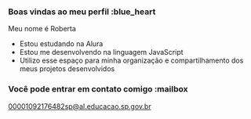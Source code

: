 ### Boas vindas ao meu perfil :blue_heart

Meu nome é Roberta

- Estou estudando na Alura
- Estou me desenvolvendo na linguagem JavaScript
- Utilizo esse espaço para minha organização e compartilhamento dos meus projetos desenvolvidos

### Você pode entrar em contato comigo :mailbox

00001092176482sp@al.educacao.sp.gov.br


